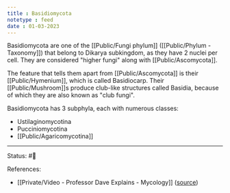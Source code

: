 ```yaml
---
title : Basidiomycota
notetype : feed
date : 01-03-2023
---
```


Basidiomycota are one of the [[Public/Fungi phylum]] ([[Public/Phylum - Taxonomy]]) that belong to Dikarya subkingdom, as they have 2 nuclei per cell. They are considered "higher fungi" along with [[Public/Ascomycota]].

The feature that tells them apart from [[Public/Ascomycota]] is their [[Public/Hymenium]], which is called Basidiocarp. Their [[Public/Mushroom]]s produce club-like structures called Basidia, because of which they are also known as "club fungi".

Basidiomycota has 3 subphyla, each with numerous classes:
- Ustilaginomycotina
- Pucciniomycotina
- [[Public/Agaricomycotina]]

-----

Status: #🌱 

References:
- [[Private/Video - Professor Dave Explains - Mycology]] ([source](https://www.youtube.com/watch?v=wqKNm_evkYA&list=PLybg94GvOJ9Hyyv_MD2Y7OPFxhnrKFsD6&ab_channel=ProfessorDaveExplains))

